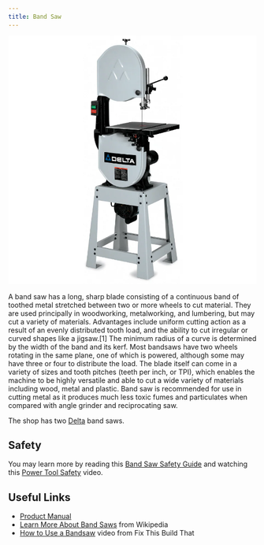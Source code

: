 ```yaml
---
title: Band Saw
---
```


![Delta Band Saw](./band-saw.webp)

A band saw has a long, sharp blade consisting of a continuous band of toothed metal stretched between two or more wheels to cut material. They are used principally in woodworking, metalworking, and lumbering, but may cut a variety of materials. Advantages include uniform cutting action as a result of an evenly distributed tooth load, and the ability to cut irregular or curved shapes like a jigsaw.[1] The minimum radius of a curve is determined by the width of the band and its kerf. Most bandsaws have two wheels rotating in the same plane, one of which is powered, although some may have three or four to distribute the load. The blade itself can come in a variety of sizes and tooth pitches (teeth per inch, or TPI), which enables the machine to be highly versatile and able to cut a wide variety of materials including wood, metal and plastic. Band saw is recommended for use in cutting metal as it produces much less toxic fumes and particulates when compared with angle grinder and reciprocating saw.

The shop has two [Delta](./Delta_Band_Saw.pdf) band saws.

## Safety

You may learn more by reading this [Band Saw Safety Guide](https://www.powertoolinstitute.com/pti-includes/pdfs/Tool-Specific-Files/Band-Saws.pdf) and
watching this [Power Tool Safety](http://www.powertoolinstitute.com/pti-pages/videos/Power-Tool-Safety-Video-2018/index.html) video.

## Useful Links

* [Product Manual](./Delta_Band_Saw.pdf)
* [Learn More About Band Saws](https://en.wikipedia.org/wiki/Band_saw) from Wikipedia
* [How to Use a Bandsaw](https://www.youtube.com/watch?v=6XPK9xJyEPs) video from Fix This Build That

